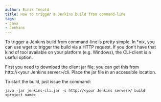 ```yaml
---
author: Eirik Tenold
title: How to trigger a Jenkins build from command-line
tags:
- Java
- Jenkins
---
```


To trigger a Jenkins build from command-line is pretty simple. In *nix, you can use wget to trigger the build 
via a HTTP request. If you don't have that kind of tool available on your platform (e.g. Windows), the CLI-client 
is a useful option.

First you need to download the client jar file; you can get this from http://&lt;your Jenkins server&gt;/cli. 
Place the jar file in an accessible location.

To start the build, just issue the command:

    java -jar jenkins-cli.jar -s http://<your Jenkins server>/ build <project name>